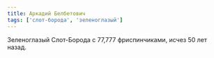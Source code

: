 ```yaml
---
title: Аркадий Белбетович
tags: ['слот-борода', 'зеленоглазый']
---
```


Зеленоглазый Слот-Борода с 77,777 фриспинчиками, исчез 50 лет назад.
